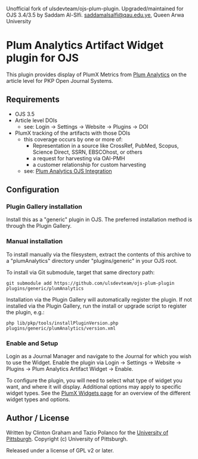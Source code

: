 Unofficial fork of ulsdevteam/ojs-plum-plugin. Upgraded/maintained for OJS 3.4/3.5 by Saddam Al-Slfi.
saddamalsalfi@qau.edu.ye, Queen Arwa University

# Plum Analytics Artifact Widget plugin for OJS

This plugin provides display of PlumX Metrics from [Plum Analytics](http://plumanalytics.com/) on the article level for PKP Open Journal Systems.

## Requirements

* OJS 3.5
* Article level DOIs
  * see: Login -> Settings -> Website -> Plugins -> DOI
* PlumX tracking of the artifacts with those DOIs
  * this coverage occurs by one or more of:
    * Representation in a source like CrossRef, PubMed, Scopus, Science Direct, SSRN, EBSCOhost, or others
    * a request for harvesting via OAI-PMH
    * a customer relationship for custom harvesting
  * see: [Plum Analytics OJS Integration](https://plumanalytics.com/integrate/load-your-data/ojs_integration/)

## Configuration

### Plugin Gallery installation

Install this as a "generic" plugin in OJS.  The preferred installation method is through the Plugin Gallery.

### Manual installation

To install manually via the filesystem, extract the contents of this archive to a "plumAnalytics" directory under "plugins/generic" in your OJS root.

To install via Git submodule, target that same directory path: 
```
git submodule add https://github.com/ulsdevteam/ojs-plum-plugin plugins/generic/plumAnalytics
```

Installation via the Plugin Gallery will automatically register the plugin.  If not installed via the Plugin Gallery, run the install or upgrade script to register the plugin, e.g.: 
```
php lib/pkp/tools/installPluginVersion.php plugins/generic/plumAnalytics/version.xml
```

### Enable and Setup

Login as a Journal Manager and navigate to the Journal for which you wish to use the Widget.  Enable the plugin via Login -> Settings -> Website -> Plugins -> Plum Analytics Artifact Widget -> Enable.

To configure the plugin, you will need to select what type of widget you want, and where it will display.  Additional options may apply to specific widget types.  See the [PlumX Widgets page](https://plu.mx/developers/widgets) for an overview of the different widget types and options.

## Author / License

Written by Clinton Graham and Tazio Polanco for the [University of Pittsburgh](http://www.pitt.edu).  Copyright (c) University of Pittsburgh.

Released under a license of GPL v2 or later.
